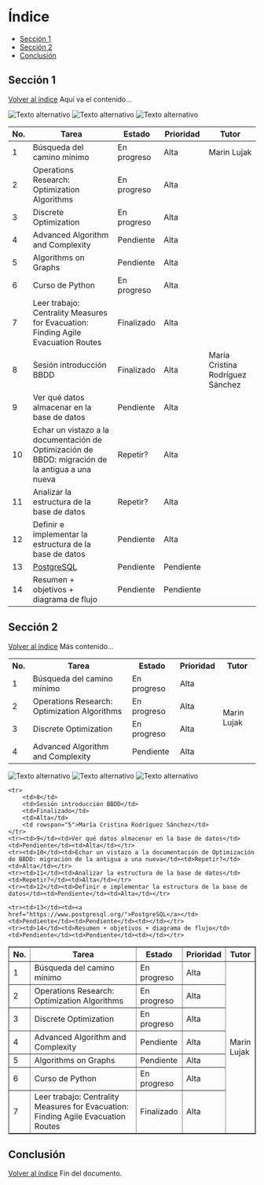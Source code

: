 # Índice
- [Sección 1](#Sección-1)
- [Sección 2](#Sección-2)
- [Conclusión](#Conclusión)

## Sección 1
[Volver al índice](#índice)
Aquí va el contenido...

![Texto alternativo](generated_image.png)
![Texto alternativo](generated_image.png)
![Texto alternativo](generated_image.png)


| No. | Tarea | Estado | Prioridad | Tutor |
|----|------------------------------------------|------------|------------|-------------------------------|
| 1  | Búsqueda del camino mínimo | En progreso | Alta | Marin Lujak |
| 2  | Operations Research: Optimization Algorithms | En progreso | Alta | |
| 3  | Discrete Optimization | En progreso | Alta | |
| 4  | Advanced Algorithm and Complexity | Pendiente | Alta | |
| 5  | Algorithms on Graphs | Pendiente | Alta | |
| 6  | Curso de Python | En progreso | Alta | |
| 7  | Leer trabajo: Centrality Measures for Evacuation: Finding Agile Evacuation Routes | Finalizado | Alta | |
| 8  | Sesión introducción BBDD | Finalizado | Alta | María Cristina Rodríguez Sánchez |
| 9  | Ver qué datos almacenar en la base de datos | Pendiente | Alta | |
| 10 | Echar un vistazo a la documentación de Optimización de BBDD: migración de la antigua a una nueva | Repetir? | Alta | |
| 11 | Analizar la estructura de la base de datos | Repetir? | Alta | |
| 12 | Definir e implementar la estructura de la base de datos | Pendiente | Alta | |
| 13 | [PostgreSQL](https://www.postgresql.org/) | Pendiente | Pendiente | |
| 14 | Resumen + objetivos + diagrama de flujo | Pendiente | Pendiente | |



## Sección 2
[Volver al índice](#índice)
Más contenido...

<table>
    <tr>
        <th>No.</th>
        <th>Tarea</th>
        <th>Estado</th>
        <th>Prioridad</th>
        <th>Tutor</th>
    </tr>
    <tr>
        <td>1</td>
        <td>Búsqueda del camino mínimo</td>
        <td>En progreso</td>
        <td>Alta</td>
        <td rowspan="7">Marin Lujak</td>
    </tr>
    <tr><td>2</td><td>Operations Research: Optimization Algorithms</td><td>En progreso</td><td>Alta</td></tr>
    <tr><td>3</td><td>Discrete Optimization</td><td>En progreso</td><td>Alta</td></tr>
    <tr><td>4</td><td>Advanced Algorithm and Complexity</td><td>Pendiente</td><td>Alta</td></tr>
</table>


![Texto alternativo](generated_image.png)
![Texto alternativo](generated_image.png)
![Texto alternativo](generated_image.png)

<table border="1">
    <tr>
        <th>No.</th>
        <th style="width: 400px;">Tarea</th>
        <th>Estado</th>
        <th>Prioridad</th>
        <th>Tutor</th>
    </tr>
    <tr>
        <td>1</td>
        <td>Búsqueda del camino mínimo</td>
        <td>En progreso</td>
        <td>Alta</td>
        <td rowspan="7">Marin Lujak</td>
    </tr>
    <tr><td>2</td><td>Operations Research: Optimization Algorithms</td><td>En progreso</td><td>Alta</td></tr>
    <tr><td>3</td><td>Discrete Optimization</td><td>En progreso</td><td>Alta</td></tr>
    <tr><td>4</td><td>Advanced Algorithm and Complexity</td><td>Pendiente</td><td>Alta</td></tr>
    <tr><td>5</td><td>Algorithms on Graphs</td><td>Pendiente</td><td>Alta</td></tr>
    <tr><td>6</td><td>Curso de Python</td><td>En progreso</td><td>Alta</td></tr>
    <tr><td>7</td><td>Leer trabajo: Centrality Measures for Evacuation: Finding Agile Evacuation Routes</td><td>Finalizado</td><td>Alta</td></tr>
    
    <tr>
        <td>8</td>
        <td>Sesión introducción BBDD</td>
        <td>Finalizado</td>
        <td>Alta</td>
        <td rowspan="5">María Cristina Rodríguez Sánchez</td>
    </tr>
    <tr><td>9</td><td>Ver qué datos almacenar en la base de datos</td><td>Pendiente</td><td>Alta</td></tr>
    <tr><td>10</td><td>Echar un vistazo a la documentación de Optimización de BBDD: migración de la antigua a una nueva</td><td>Repetir?</td><td>Alta</td></tr>
    <tr><td>11</td><td>Analizar la estructura de la base de datos</td><td>Repetir?</td><td>Alta</td></tr>
    <tr><td>12</td><td>Definir e implementar la estructura de la base de datos</td><td>Pendiente</td><td>Alta</td></tr>

    <tr><td>13</td><td><a href="https://www.postgresql.org/">PostgreSQL</a></td><td>Pendiente</td><td>Pendiente</td><td></td></tr>
    <tr><td>14</td><td>Resumen + objetivos + diagrama de flujo</td><td>Pendiente</td><td>Pendiente</td><td></td></tr>
</table>



## Conclusión
[Volver al índice](#índice)
Fin del documento.
